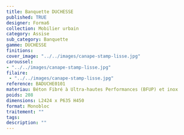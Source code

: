 ```yaml
---
title: Banquette DUCHESSE 
published: TRUE
designer: Forma6
collection: Mobilier urbain
category: Assise
sub_category: Banquette
gamme: DUCHESSE 
finitions: 
cover_image: "../../images/canape-stamp-lisse.jpg"
caroussel: 
- "../../images/canape-stamp-lisse.jpg"
filaire: 
 - "../../images/canape-stamp-lisse.jpg"
reference: BADUCHE0101
materiau: Béton Fibré à Ultra-hautes Performances (BFUP) et inox
poids: 208
dimensions: L2424 x P635 H450
format: Monobloc
traitement: ""
tags: 
description: ""
---
```

